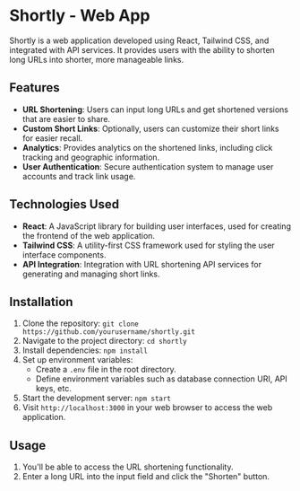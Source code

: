 # Shortly - Web App

Shortly is a web application developed using React, Tailwind CSS, and integrated with API services. It provides users with the ability to shorten long URLs into shorter, more manageable links.

## Features

- **URL Shortening**: Users can input long URLs and get shortened versions that are easier to share.
- **Custom Short Links**: Optionally, users can customize their short links for easier recall.
- **Analytics**: Provides analytics on the shortened links, including click tracking and geographic information.
- **User Authentication**: Secure authentication system to manage user accounts and track link usage.

## Technologies Used

- **React**: A JavaScript library for building user interfaces, used for creating the frontend of the web application.
- **Tailwind CSS**: A utility-first CSS framework used for styling the user interface components.
- **API Integration**: Integration with URL shortening API services for generating and managing short links.

## Installation

1. Clone the repository: `git clone https://github.com/yourusername/shortly.git`
2. Navigate to the project directory: `cd shortly`
3. Install dependencies: `npm install`
4. Set up environment variables:
   - Create a `.env` file in the root directory.
   - Define environment variables such as database connection URI, API keys, etc.
5. Start the development server: `npm start`
6. Visit `http://localhost:3000` in your web browser to access the web application.

## Usage

1. You'll be able to access the URL shortening functionality.
2. Enter a long URL into the input field and click the "Shorten" button.


